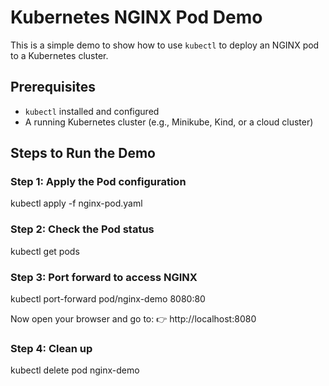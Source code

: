 # Kubernetes NGINX Pod Demo

This is a simple demo to show how to use `kubectl` to deploy an NGINX pod to a Kubernetes cluster.

## Prerequisites

- `kubectl` installed and configured
- A running Kubernetes cluster (e.g., Minikube, Kind, or a cloud cluster)

## Steps to Run the Demo

### Step 1: Apply the Pod configuration
kubectl apply -f nginx-pod.yaml

### Step 2: Check the Pod status

kubectl get pods

### Step 3: Port forward to access NGINX

kubectl port-forward pod/nginx-demo 8080:80

Now open your browser and go to:
👉 http://localhost:8080

### Step 4: Clean up

kubectl delete pod nginx-demo
